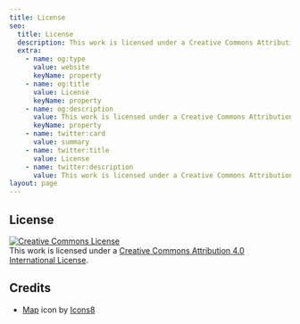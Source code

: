 ```yaml
---
title: License
seo:
  title: License
  description: This work is licensed under a Creative Commons Attribution 4.0 International License.
  extra:
    - name: og:type
      value: website
      keyName: property
    - name: og:title
      value: License
      keyName: property
    - name: og:description
      value: This work is licensed under a Creative Commons Attribution 4.0 International License.
      keyName: property
    - name: twitter:card
      value: summary
    - name: twitter:title
      value: License
    - name: twitter:description
      value: This work is licensed under a Creative Commons Attribution 4.0 International License.
layout: page
---
```


## License
[![Creative Commons License](https://i.creativecommons.org/l/by/4.0/88x31.png)](http://creativecommons.org/licenses/by/4.0/)  
This work is licensed under a [Creative Commons Attribution 4.0 International License](http://creativecommons.org/licenses/by/4.0/).


## Credits
* [Map](https://icons8.com/icon/f7S91ebg62sR/map) icon by [Icons8](https://icons8.com)
